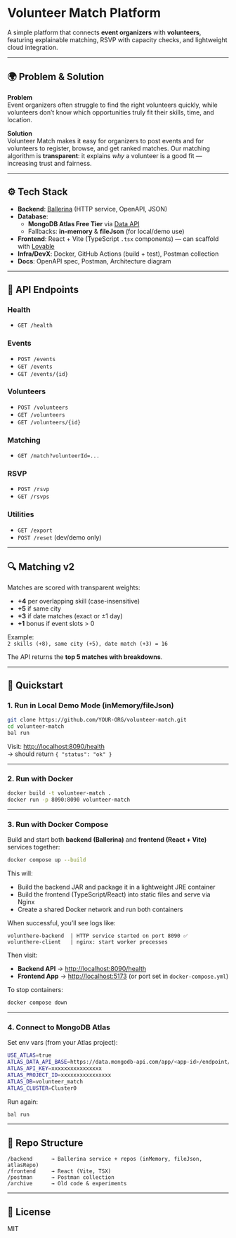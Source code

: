 # Volunteer Match Platform

A simple platform that connects **event organizers** with **volunteers**, featuring explainable matching, RSVP with capacity checks, and lightweight cloud integration.

---

## 🌍 Problem & Solution

**Problem**  
Event organizers often struggle to find the right volunteers quickly, while volunteers don’t know which opportunities truly fit their skills, time, and location.

**Solution**  
Volunteer Match makes it easy for organizers to post events and for volunteers to register, browse, and get ranked matches. Our matching algorithm is **transparent**: it explains *why* a volunteer is a good fit — increasing trust and fairness.

---

## ⚙️ Tech Stack

- **Backend**: [Ballerina](https://ballerina.io/) (HTTP service, OpenAPI, JSON)
- **Database**:  
  - **MongoDB Atlas Free Tier** via [Data API](https://www.mongodb.com/atlas/database)  
  - Fallbacks: **in-memory** & **fileJson** (for local/demo use)
- **Frontend**: React + Vite (TypeScript `.tsx` components) — can scaffold with [Lovable](https://lovable.dev/)
- **Infra/DevX**: Docker, GitHub Actions (build + test), Postman collection
- **Docs**: OpenAPI spec, Postman, Architecture diagram

---

## 📡 API Endpoints

### Health
- `GET /health`

### Events
- `POST /events`
- `GET /events`
- `GET /events/{id}`

### Volunteers
- `POST /volunteers`
- `GET /volunteers`
- `GET /volunteers/{id}`

### Matching
- `GET /match?volunteerId=...`

### RSVP
- `POST /rsvp`
- `GET /rsvps`

### Utilities
- `GET /export`
- `POST /reset` (dev/demo only)

---

## 🔍 Matching v2

Matches are scored with transparent weights:

- **+4** per overlapping skill (case-insensitive)  
- **+5** if same city  
- **+3** if date matches (exact or ±1 day)  
- **+1** bonus if event slots > 0  

Example:  
`2 skills (+8), same city (+5), date match (+3) = 16`

The API returns the **top 5 matches with breakdowns**.

---

## 🚀 Quickstart

### 1. Run in Local Demo Mode (inMemory/fileJson)
```bash
git clone https://github.com/YOUR-ORG/volunteer-match.git
cd volunteer-match
bal run
```

Visit: [http://localhost:8090/health](http://localhost:8090/health)  
→ should return `{ "status": "ok" }`

---

### 2. Run with Docker
```bash
docker build -t volunteer-match .
docker run -p 8090:8090 volunteer-match
```

---

### 3. Run with Docker Compose

Build and start both **backend (Ballerina)** and **frontend (React + Vite)** services together:

```bash
docker compose up --build
```

This will:

- Build the backend JAR and package it in a lightweight JRE container  
- Build the frontend (TypeScript/React) into static files and serve via Nginx  
- Create a shared Docker network and run both containers  

When successful, you’ll see logs like:

```
volunthere-backend  | HTTP service started on port 8090 ✅
volunthere-client   | nginx: start worker processes
```

Then visit:

- **Backend API** → [http://localhost:8090/health](http://localhost:8090/health)  
- **Frontend App** → [http://localhost:5173](http://localhost:5173) (or port set in `docker-compose.yml`)  

To stop containers:

```bash
docker compose down
```

---

### 4. Connect to MongoDB Atlas
Set env vars (from your Atlas project):
```bash
USE_ATLAS=true
ATLAS_DATA_API_BASE=https://data.mongodb-api.com/app/<app-id>/endpoint/data/v1
ATLAS_API_KEY=xxxxxxxxxxxxxxxx
ATLAS_PROJECT_ID=xxxxxxxxxxxxxxxx
ATLAS_DB=volunteer_match
ATLAS_CLUSTER=Cluster0
```

Run again:
```bash
bal run
```

---

## 📂 Repo Structure
```
/backend      → Ballerina service + repos (inMemory, fileJson, atlasRepo)
/frontend     → React (Vite, TSX)
/postman      → Postman collection
/archive      → Old code & experiments
```

---

## 📝 License
MIT

